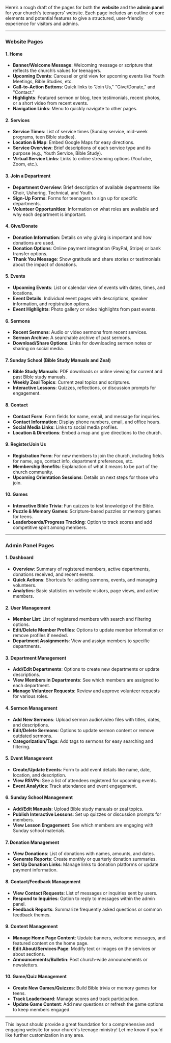 Here’s a rough draft of the pages for both the **website** and the **admin panel** for your church's teenagers' website. Each page includes an outline of core elements and potential features to give a structured, user-friendly experience for visitors and admins.

---

### **Website Pages**

#### 1. **Home**
   - **Banner/Welcome Message**: Welcoming message or scripture that reflects the church’s values for teenagers.
   - **Upcoming Events**: Carousel or grid view for upcoming events like Youth Meetings, Bible Studies, etc.
   - **Call-to-Action Buttons**: Quick links to "Join Us," "Give/Donate," and "Contact."
   - **Highlights**: Featured sermon or blog, teen testimonials, recent photos, or a short video from recent events.
   - **Navigation Links**: Menu to quickly navigate to other pages.

#### 2. **Services**
   - **Service Times**: List of service times (Sunday service, mid-week programs, teen Bible studies).
   - **Location & Map**: Embed Google Maps for easy directions.
   - **Service Overview**: Brief descriptions of each service type and its purpose (e.g., Youth Service, Bible Study).
   - **Virtual Service Links**: Links to online streaming options (YouTube, Zoom, etc.).

#### 3. **Join a Department**
   - **Department Overview**: Brief description of available departments like Choir, Ushering, Technical, and Youth.
   - **Sign-Up Forms**: Forms for teenagers to sign up for specific departments.
   - **Volunteer Opportunities**: Information on what roles are available and why each department is important.

#### 4. **Give/Donate**
   - **Donation Information**: Details on why giving is important and how donations are used.
   - **Donation Options**: Online payment integration (PayPal, Stripe) or bank transfer options.
   - **Thank You Message**: Show gratitude and share stories or testimonials about the impact of donations.

#### 5. **Events**
   - **Upcoming Events**: List or calendar view of events with dates, times, and locations.
   - **Event Details**: Individual event pages with descriptions, speaker information, and registration options.
   - **Event Highlights**: Photo gallery or video highlights from past events.

#### 6. **Sermons**
   - **Recent Sermons**: Audio or video sermons from recent services.
   - **Sermon Archive**: A searchable archive of past sermons.
   - **Download/Share Options**: Links for downloading sermon notes or sharing on social media.

#### 7. **Sunday School (Bible Study Manuals and Zeal)**
   - **Bible Study Manuals**: PDF downloads or online viewing for current and past Bible study manuals.
   - **Weekly Zeal Topics**: Current zeal topics and scriptures.
   - **Interactive Lessons**: Quizzes, reflections, or discussion prompts for engagement.

#### 8. **Contact**
   - **Contact Form**: Form fields for name, email, and message for inquiries.
   - **Contact Information**: Display phone numbers, email, and office hours.
   - **Social Media Links**: Links to social media profiles.
   - **Location & Directions**: Embed a map and give directions to the church.

#### 9. **Register/Join Us**
   - **Registration Form**: For new members to join the church, including fields for name, age, contact info, department preferences, etc.
   - **Membership Benefits**: Explanation of what it means to be part of the church community.
   - **Upcoming Orientation Sessions**: Details on next steps for those who join.

#### 10. **Games**
   - **Interactive Bible Trivia**: Fun quizzes to test knowledge of the Bible.
   - **Puzzle & Memory Games**: Scripture-based puzzles or memory games for teens.
   - **Leaderboards/Progress Tracking**: Option to track scores and add competitive spirit among members.

---

### **Admin Panel Pages**

#### 1. **Dashboard**
   - **Overview**: Summary of registered members, active departments, donations received, and recent events.
   - **Quick Actions**: Shortcuts for adding sermons, events, and managing volunteers.
   - **Analytics**: Basic statistics on website visitors, page views, and active members.

#### 2. **User Management**
   - **Member List**: List of registered members with search and filtering options.
   - **Edit/Delete Member Profiles**: Options to update member information or remove profiles if needed.
   - **Department Assignments**: View and assign members to specific departments.

#### 3. **Department Management**
   - **Add/Edit Departments**: Options to create new departments or update descriptions.
   - **View Members in Departments**: See which members are assigned to each department.
   - **Manage Volunteer Requests**: Review and approve volunteer requests for various roles.

#### 4. **Sermon Management**
   - **Add New Sermons**: Upload sermon audio/video files with titles, dates, and descriptions.
   - **Edit/Delete Sermons**: Options to update sermon content or remove outdated sermons.
   - **Categorization/Tags**: Add tags to sermons for easy searching and filtering.

#### 5. **Event Management**
   - **Create/Update Events**: Form to add event details like name, date, location, and description.
   - **View RSVPs**: See a list of attendees registered for upcoming events.
   - **Event Analytics**: Track attendance and event engagement.

#### 6. **Sunday School Management**
   - **Add/Edit Manuals**: Upload Bible study manuals or zeal topics.
   - **Publish Interactive Lessons**: Set up quizzes or discussion prompts for members.
   - **View Lesson Engagement**: See which members are engaging with Sunday school materials.

#### 7. **Donation Management**
   - **View Donations**: List of donations with names, amounts, and dates.
   - **Generate Reports**: Create monthly or quarterly donation summaries.
   - **Set Up Donation Links**: Manage links to donation platforms or update payment information.

#### 8. **Contact/Feedback Management**
   - **View Contact Requests**: List of messages or inquiries sent by users.
   - **Respond to Inquiries**: Option to reply to messages within the admin panel.
   - **Feedback Reports**: Summarize frequently asked questions or common feedback themes.

#### 9. **Content Management**
   - **Manage Home Page Content**: Update banners, welcome messages, and featured content on the home page.
   - **Edit About/Services Page**: Modify text or images on the services or about sections.
   - **Announcements/Bulletin**: Post church-wide announcements or newsletters.

#### 10. **Game/Quiz Management**
   - **Create New Games/Quizzes**: Build Bible trivia or memory games for teens.
   - **Track Leaderboard**: Manage scores and track participation.
   - **Update Game Content**: Add new questions or refresh the game options to keep members engaged.

---

This layout should provide a great foundation for a comprehensive and engaging website for your church's teenage ministry! Let me know if you'd like further customization in any area.